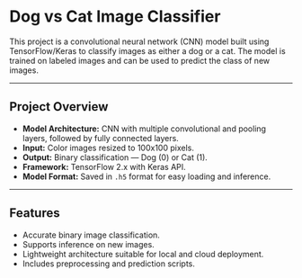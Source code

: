 # Dog vs Cat Image Classifier

This project is a convolutional neural network (CNN) model built using TensorFlow/Keras to classify images as either a dog or a cat. The model is trained on labeled images and can be used to predict the class of new images.

---

## Project Overview

- **Model Architecture:** CNN with multiple convolutional and pooling layers, followed by fully connected layers.
- **Input:** Color images resized to 100x100 pixels.
- **Output:** Binary classification — Dog (0) or Cat (1).
- **Framework:** TensorFlow 2.x with Keras API.
- **Model Format:** Saved in `.h5` format for easy loading and inference.

---

## Features

- Accurate binary image classification.
- Supports inference on new images.
- Lightweight architecture suitable for local and cloud deployment.
- Includes preprocessing and prediction scripts.
